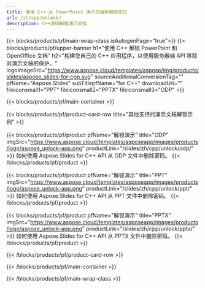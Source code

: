```yaml
---
title: 使用 C++ 从 PowerPoint 演示文稿中删除密码
url: /zh/cpp/unlock/
description: C++源码解锁演示文稿
---
```


{{< blocks/products/pf/main-wrap-class isAutogenPage="true">}}
{{< blocks/products/pf/upper-banner h1="使用 C++ 解锁 PowerPoint 和 OpenOffice 文档" h2="构建您自己的 C++ 应用程序，以使用服务器端 API 移除对演示文稿的保护。" logoImageSrc="https://www.aspose.cloud/templates/aspose/img/products/slides/aspose_slides-for-cpp.svg" sourceAdditionalConversionTag="" pfName="Aspose.Slides" subTitlepfName="for C++" downloadUrl="" fileiconsmall1="PPT" fileiconsmall2="PPTX" fileiconsmall3="ODP" >}}

{{< blocks/products/pf/main-container >}}

{{< blocks/products/pf/product-card-row title="其他支持的演示文稿解锁示例" >}}

{{< blocks/products/pf/product pfName="解锁演示" title="ODP" imgSrc="https://www.aspose.cloud/templates/asposeapp/images/products/logo/aspose_unlock-app.png" productLink="/slides/zh/cpp/unlock/odp/" >}}
如何使用 Aspose.Slides for C++ API 从 ODP 文件中删除密码。
{{< /blocks/products/pf/product >}}

{{< blocks/products/pf/product pfName="解锁演示" title="PPT" imgSrc="https://www.aspose.cloud/templates/asposeapp/images/products/logo/aspose_unlock-app.png" productLink="/slides/zh/cpp/unlock/ppt/" >}}
如何使用 Aspose.Slides for C++ API 从 PPT 文件中删除密码。
{{< /blocks/products/pf/product >}}

{{< blocks/products/pf/product pfName="解锁演示" title="PPTX" imgSrc="https://www.aspose.cloud/templates/asposeapp/images/products/logo/aspose_unlock-app.png" productLink="/slides/zh/cpp/unlock/pptx/" >}}
如何使用 Aspose.Slides for C++ API 从 PPTX 文件中删除密码。
{{< /blocks/products/pf/product >}}



{{< /blocks/products/pf/product-card-row >}}

{{< /blocks/products/pf/main-container >}}
    
{{< /blocks/products/pf/main-wrap-class >}}